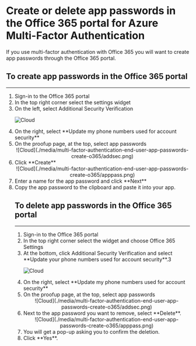 <properties 
	pageTitle="Create app passwords in the Office 365 portal for Azure Multi-Factor Authentication" 
	description="This page shows users how they can create additional app passwords in the Office 365 portal." 
	services="multi-factor-authentication" 
	documentationCenter="" 
	authors="billmath" 
	manager="stevenp" 
	editor="curtland"/>

<tags
	ms.service="multi-factor-authentication"
	ms.date="11/19/2015"
	wacn.date=""/>

# Create or delete app passwords in the Office 365 portal for Azure Multi-Factor Authentication

If you use multi-factor authentication with Office 365 you will want to create <!-- deleted by customization and delete --> app passwords through the Office 365 portal.

## To create app passwords in the Office 365 portal
--------------------------------------------------------------------------------

<ol>
<li>Sign-in to the Office 365 portal</li>
<li>In the top right corner select the settings widget</li>
<li>On the left, select Additional Security Verification</li>

![Cloud](./media/multi-factor-authentication-end-user-app-passwords-create-o365/security.png)

<li>On the right, select **Update my phone numbers used for account security**</li>
<li>On the proofup page, at the top, select app passwords</li>

<center>![Cloud](./media/multi-factor-authentication-end-user-app-passwords-create-o365/addsec.png)</center>

<li>Click **Create**</li>


<center>![Cloud](./media/multi-factor-authentication-end-user-app-passwords-create-o365/apppass.png)</center>

<li>Enter a name for the app password and click **Next**</li>
<li>Copy the app password to the clipboard and paste it into your app.</li>



## To delete app passwords in the Office 365 portal
--------------------------------------------------------------------------------

<ol>
<li>Sign-in to the Office 365 portal</li>
<li>In the top right corner select the widget and choose Office 365 Settings</li>
<li>At the bottom, click Additional Security Verification and select **Update your phone numbers used for account security**.3</li>

![Cloud](./media/multi-factor-authentication-end-user-app-passwords-create-o365/security.png)

<li>On the right, select **Update my phone numbers used for account security**</li>
<li>On the proofup page, at the top, select app passwords</li>

<center>![Cloud](./media/multi-factor-authentication-end-user-app-passwords-create-o365/addsec.png)</center>

<li>Next to the app password you want to remove, select **Delete**.</li>


<center>![Cloud](./media/multi-factor-authentication-end-user-app-passwords-create-o365/apppass.png)</center>

<li>You will get a pop-up asking you to confirm the deletion.</li>
<li>Click **Yes**.</li>



 